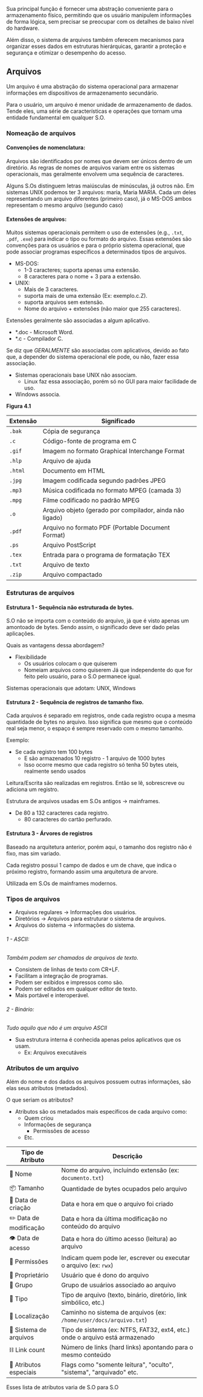 Sua principal função é fornecer uma abstração conveniente para o armazenamento físico, permitindo que os usuário manipulem informações de forma lógica, sem precisar se preocupar com os detalhes de baixo nível do hardware.

Além disso, o sistema de arquivos também oferecem mecanismos para organizar esses dados em estruturas hierárquicas, garantir a proteção e segurança e otimizar o desempenho do acesso.

## Arquivos

Um arquivo é uma abstração do sistema operacional para armazenar informações em dispositivos de armazenamento secundário.

Para o usuário, um arquivo é menor unidade de armazenamento de dados. Tende eles, uma série de características e operações que tornam uma entidade fundamental em qualquer S.O.

### Nomeação de arquivos

#### Convenções de nomenclatura:

Arquivos são identificados por nomes que devem ser únicos dentro de um diretório. As regras de nomes de arquivos variam entre os sistemas operacionais, mas geralmente envolvem uma sequência de caracteres.

Alguns S.Os distinguem letras maiúsculas de minúsculas, já outros não. Em sistemas UNIX podemos ter 3 arquivos: maria, Maria MARIA. Cada um deles representando um arquivo diferentes (primeiro caso), já o MS-DOS ambos representam o mesmo arquivo (segundo caso)

#### Extensões de arquivos:

Muitos sistemas operacionais permitem o uso de extensões (e.g., `.txt`, `.pdf`, `.exe`) para indicar o tipo ou formato do arquivo. Essas extensões são convenções para os usuários e para o próprio sistema operacional, que pode associar programas específicos a determinados tipos de arquivos.

- MS-DOS:
	- 1-3 caracteres; suporta apenas uma extensão.
	- 8 caracteres para o nome + 3 para a extensão.
- UNIX:
	- Mais de 3 caracteres.
	- suporta mais de uma extensão (Ex: exemplo.c.Z).
	- suporta arquivos sem extensão.
	- Nome do arquivo + extensões (não maior que 255 caracteres).

Extensões geralmente são associadas a algum aplicativo.
- \*.doc - Microsoft Word.
- \*.c - Compilador C.

Se diz que *GERALMENTE* são associadas com aplicativos, devido ao fato que, a depender do sistema operacional ele pode, ou não, fazer essa associação.

- Sistemas operacionais base UNIX não associam.
	- Linux faz essa associação, porém só no GUI para maior facilidade de uso.
- Windows associa.

**Figura 4.1**

| Extensão | Significado                                              |
| -------- | -------------------------------------------------------- |
| `.bak`   | Cópia de segurança                                       |
| `.c`     | Código-fonte de programa em C                            |
| `.gif`   | Imagem no formato Graphical Interchange Format           |
| `.hlp`   | Arquivo de ajuda                                         |
| `.html`  | Documento em HTML                                        |
| `.jpg`   | Imagem codificada segundo padrões JPEG                   |
| `.mp3`   | Música codificada no formato MPEG (camada 3)             |
| `.mpg`   | Filme codificado no padrão MPEG                          |
| `.o`     | Arquivo objeto (gerado por compilador, ainda não ligado) |
| `.pdf`   | Arquivo no formato PDF (Portable Document Format)        |
| `.ps`    | Arquivo PostScript                                       |
| `.tex`   | Entrada para o programa de formatação TEX                |
| `.txt`   | Arquivo de texto                                         |
| `.zip`   | Arquivo compactado                                       |

### Estruturas de arquivos

#### Estrutura 1 - Sequência não estruturada de bytes.

S.O não se importa com o conteúdo do arquivo, já que é visto apenas um amontoado de bytes. Sendo assim, o significado deve ser dado pelas aplicações.

Quais as vantagens dessa abordagem?
- Flexibilidade
	- Os usuários colocam o que quiserem
	- Nomeiam arquivos como quiserem
Já que independente do que for feito pelo usuário, para o S.O permanece igual.

Sistemas operacionais que adotam: UNIX, Windows
#### Estrutura 2 - Sequência de registros de tamanho fixo.

Cada arquivos é separado em registros, onde cada registro ocupa a mesma quantidade de bytes no arquivo. Isso significa que mesmo que o conteúdo real seja menor, o espaço é sempre reservado com o mesmo tamanho.

Exemplo:
- Se cada registro tem 100 bytes
	- E são armazenados 10 registro - 1 arquivo de 1000 bytes
	- Isso ocorre mesmo que cada registro só tenha 50 bytes uteis, realmente sendo usados

Leitura/Escrita são realizadas em registros. Então se lê, sobrescreve ou adiciona um registro.

Estrutura de arquivos usadas em S.Os antigos -> mainframes.

- De 80 a 132 caracteres cada registro.
	- 80 caracteres do cartão perfurado.

#### Estrutura 3 - Árvores de registros

Baseado na arquitetura anterior, porém aqui, o tamanho dos registro não é fixo, mas sim variado.

Cada registro possui 1 campo de dados e um de chave, que indica o próximo registro, formando assim uma arquitetura de arvore.

Utilizada em S.Os de mainframes modernos.

### Tipos de arquivos

- Arquivos regulares -> Informações dos usuários.
- Diretórios -> Arquivos para estruturar o sistema de arquivos.
- Arquivos do sistema -> informações do sistema.

###### 1 - ASCII:

*Também podem ser chamados de arquivos de texto.*

- Consistem de linhas de texto com CR+LF.
- Facilitam a integração de programas.
- Podem ser exibidos e impressos como são.
- Podem ser editados em qualquer editor de texto.
- Mais portável e interoperável.

###### 2 - Binário:

*Tudo aquilo que não é um arquivo ASCII*

- Sua estrutura interna é conhecida apenas pelos aplicativos que os usam.
	- Ex: Arquivos executáveis

### Atributos de um arquivo

Além do nome e dos dados os arquivos possuem outras informações, são elas seus atributos (metadados).

O que seriam os atributos?

- Atributos são os metadados mais específicos de cada arquivo como:
	- Quem criou
	- Informações de segurança
		- Permissões de acesso
	- Etc.

| Tipo de Atributo       | Descrição                                                                 |
|------------------------|---------------------------------------------------------------------------|
| 📛 Nome                | Nome do arquivo, incluindo extensão (ex: `documento.txt`)                 |
| 📦 Tamanho             | Quantidade de bytes ocupados pelo arquivo                                 |
| 📅 Data de criação     | Data e hora em que o arquivo foi criado                                   |
| ✏️ Data de modificação | Data e hora da última modificação no conteúdo do arquivo                   |
| 👁️ Data de acesso      | Data e hora do último acesso (leitura) ao arquivo                         |
| 🔐 Permissões          | Indicam quem pode ler, escrever ou executar o arquivo (ex: `rwx`)         |
| 👤 Proprietário        | Usuário que é dono do arquivo                                              |
| 👥 Grupo               | Grupo de usuários associado ao arquivo                                    |
| 🧩 Tipo                | Tipo de arquivo (texto, binário, diretório, link simbólico, etc.)         |
| 📍 Localização         | Caminho no sistema de arquivos (ex: `/home/user/docs/arquivo.txt`)        |
| 🧾 Sistema de arquivos | Tipo de sistema (ex: NTFS, FAT32, ext4, etc.) onde o arquivo está armazenado |
| ⛓️ Link count         | Número de links (hard links) apontando para o mesmo conteúdo               |
| 📄 Atributos especiais | Flags como "somente leitura", "oculto", "sistema", "arquivado" etc.       |

Esses lista de atributos varia de S.O para S.O